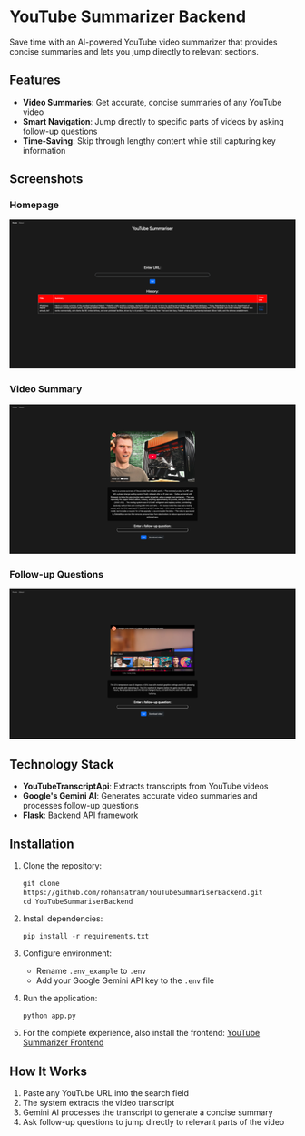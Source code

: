 # YouTube Summarizer Backend

Save time with an AI-powered YouTube video summarizer that provides concise summaries and lets you jump directly to relevant sections.

## Features

- **Video Summaries**: Get accurate, concise summaries of any YouTube video
- **Smart Navigation**: Jump directly to specific parts of videos by asking follow-up questions
- **Time-Saving**: Skip through lengthy content while still capturing key information

## Screenshots

### Homepage

![Homepage](assets/screenshots/home.png)

### Video Summary

![Summary Page](assets/screenshots/summary.png)

### Follow-up Questions

![Follow-up Questions](assets/screenshots/follow-up%20question.png)

## Technology Stack

- **YouTubeTranscriptApi**: Extracts transcripts from YouTube videos
- **Google's Gemini AI**: Generates accurate video summaries and processes follow-up questions
- **Flask**: Backend API framework

## Installation

1. Clone the repository:

   ```
   git clone https://github.com/rohansatram/YouTubeSummariserBackend.git
   cd YouTubeSummariserBackend
   ```

2. Install dependencies:

   ```
   pip install -r requirements.txt
   ```

3. Configure environment:

   - Rename `.env_example` to `.env`
   - Add your Google Gemini API key to the `.env` file

4. Run the application:

   ```
   python app.py
   ```

5. For the complete experience, also install the frontend:
   [YouTube Summarizer Frontend](https://github.com/rohansatram/YouTubeSummariserFrontend)

## How It Works

1. Paste any YouTube URL into the search field
2. The system extracts the video transcript
3. Gemini AI processes the transcript to generate a concise summary
4. Ask follow-up questions to jump directly to relevant parts of the video
